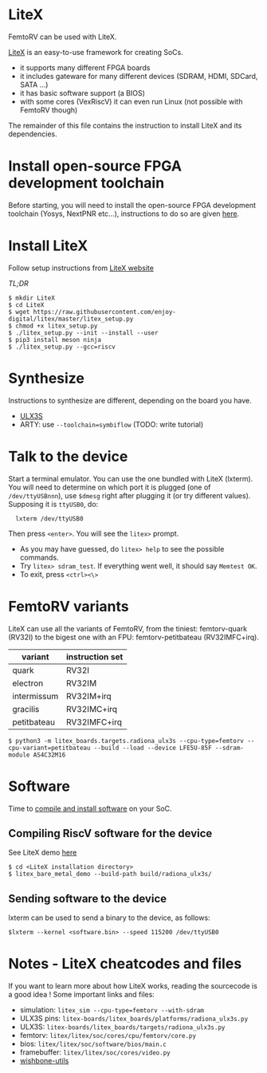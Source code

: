LiteX
=====

FemtoRV can be used with LiteX.

[LiteX](https://github.com/enjoy-digital/litex) is an easy-to-use
framework for creating SoCs.
- it supports many different FPGA boards
- it includes gateware for many different devices (SDRAM, HDMI, SDCard,
  SATA ...)
- it has basic software support (a BIOS)
- with some cores (VexRiscV) it can even run Linux (not possible with FemtoRV though)

The remainder of this file contains the instruction to install LiteX
and its dependencies.


Install open-source FPGA development toolchain
==============================================

Before starting, you will need to install the open-source FPGA
development toolchain (Yosys, NextPNR etc...), instructions to
do so are given [here](toolchain.md).


Install LiteX
=============

Follow setup instructions from [LiteX website](https://github.com/enjoy-digital/litex#quick-start-guide)

*TL;DR*

```
$ mkdir LiteX
$ cd LiteX
$ wget https://raw.githubusercontent.com/enjoy-digital/litex/master/litex_setup.py
$ chmod +x litex_setup.py
$ ./litex_setup.py --init --install --user 
$ pip3 install meson ninja
$ ./litex_setup.py --gcc=riscv
```

Synthesize
==========

Instructions to synthesize are different, depending on the board you have.

- [ULX3S](ULX3S.md)
- ARTY: use `--toolchain=symbiflow` (TODO: write tutorial)

Talk to the device
==================

Start a terminal emulator. You can use the one bundled with LiteX
(lxterm). You will need to determine on which port it is plugged (one
of `/dev/ttyUSBnnn`), use `$dmesg` right after plugging it (or try
different values). Supposing it is `ttyUSB0`, do:

```
  lxterm /dev/ttyUSB0
```

Then press `<enter>`. You will see the `litex>` prompt.

- As you may have guessed, do `litex> help` to see the possible commands.
- Try `litex> sdram_test`. If everything went well, it should say `Memtest OK`.
- To exit, press `<ctrl><\>`

FemtoRV variants
================
LiteX can use all the variants of FemtoRV, from the tiniest: femtorv-quark (RV32I) to
the bigest one with an FPU: femtorv-petitbateau (RV32IMFC+irq).

|variant     | instruction set |
|------------|-----------------|
|quark       | RV32I           |
|electron    | RV32IM          |
|intermissum | RV32IM+irq      |
|gracilis    | RV32IMC+irq     |
|petitbateau | RV32IMFC+irq    |

```
$ python3 -m litex_boards.targets.radiona_ulx3s --cpu-type=femtorv --cpu-variant=petitbateau --build --load --device LFE5U-85F --sdram-module AS4C32M16
```

Software
========

Time to [compile and install software](https://github.com/BrunoLevy/learn-fpga/tree/master/LiteX/software)
on your SoC. 

Compiling RiscV software for the device
---------------------------------------
See LiteX demo [here](https://github.com/enjoy-digital/litex/tree/master/litex/soc/software/demo)

```
$ cd <LiteX installation directory>
$ litex_bare_metal_demo --build-path build/radiona_ulx3s/
```

Sending software to the device
------------------------------
lxterm can be used to send a binary to the device, as follows:
```
$lxterm --kernel <software.bin> --speed 115200 /dev/ttyUSB0
```

Notes - LiteX cheatcodes and files
==================================

If you want to learn more about how LiteX works, reading the
sourcecode is a good idea ! Some important links and files:

- simulation: `litex_sim --cpu-type=femtorv --with-sdram`
- ULX3S pins: `litex-boards/litex_boards/platforms/radiona_ulx3s.py`
- ULX3S: `litex-boards/litex_boards/targets/radiona_ulx3s.py`
- femtorv: `litex/litex/soc/cores/cpu/femtorv/core.py`
- bios: `litex/litex/soc/software/bios/main.c`
- framebuffer: `litex/litex/soc/cores/video.py`
- [wishbone-utils](https://github.com/litex-hub/wishbone-utils/releases)
